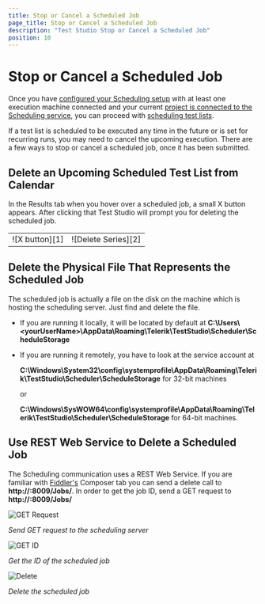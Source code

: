 ```yaml
---
title: Stop or Cancel a Scheduled Job
page_title: Stop or Cancel a Scheduled Job
description: "Test Studio Stop or Cancel a Scheduled Job"
position: 10
---
```

# Stop or Cancel a Scheduled Job

Once you have <a href="/features/scheduling-test-runs/multiple-machines-scheduling-setup/create-scheduling-server#configure-the-test-studio-scheduling-service" target="_blank">configured your Scheduling setup</a> with at least one execution machine connected and your current <a href="/features/scheduling-test-runs/connect-to-scheduling-server#schedule-tests-on-remote-execution-machines" target="_blank">project is connected to the Scheduling service</a>, you can proceed with <a href="/features/scheduling-test-runs/schedule-execution" target="_blank">scheduling test lists</a>.

If a test list is scheduled to be executed any time in the future or is set for recurring runs, you may need to cancel the upcoming execution. There are a few ways to stop or cancel a scheduled job, once it has been submitted.

## Delete an Upcoming Scheduled Test List from Calendar

In the Results tab when you hover over a scheduled job, a small X button appears. After clicking that Test Studio will prompt you for deleting the scheduled job.

<table id="no-table">
<tr>
<td>![X button][1]</td>
<td>![Delete Series][2]</td>
</tr>
<table>

## Delete the Physical File That Represents the Scheduled Job

The scheduled job is actually a file on the disk on the machine which is hosting the scheduling server. Just find and delete the file.

- If you are running it locally, it will be located by default at **C:\Users\\\<yourUserName>\AppData\Roaming\Telerik\TestStudio\Scheduler\ScheduleStorage** 

- If you are running it remotely, you have to look at the service account at

   	**C:\Windows\System32\config\systemprofile\AppData\Roaming\Telerik\TestStudio\Scheduler\ScheduleStorage** for 32-bit machines

   	or

   	**C:\Windows\SysWOW64\config\systemprofile\AppData\Roaming\Telerik\TestStudio\Scheduler\ScheduleStorage** for 64-bit machines.

## Use REST Web Service to Delete a Scheduled Job

The Scheduling communication uses a REST Web Service. If you are familiar with <a href="http://www.telerik.com/fiddler" target="_blank">Fiddler's</a> Composer tab you can send a delete call to **http://<yourserver>:8009/Jobs/<jobId>**. In order to get the job ID, send a GET request to **http://<yourserver>:8009/Jobs/**

![GET Request][3]

*Send GET request to the scheduling server*

![GET ID][4]

*Get the ID of the scheduled job*

![Delete][5]

*Delete the scheduled job*

[1]: /img/features/scheduling-test-runs/stop-cancel-scheduled-job/fig1.png
[2]: /img/features/scheduling-test-runs/stop-cancel-scheduled-job/fig2.png
[3]: /img/features/scheduling-test-runs/stop-cancel-scheduled-job/fig3.png
[4]: /img/features/scheduling-test-runs/stop-cancel-scheduled-job/fig4.png
[5]: /img/features/scheduling-test-runs/stop-cancel-scheduled-job/fig5.png
